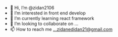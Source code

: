 - 👋 Hi, I’m @zidan2106
- 👀 I’m interested in front end develop
- 🌱 I’m currently learning react framework
- 💞️ I’m looking to collaborate on ...
- 📫 How to reach me ...zidanedidan21@gmail.com

<!---
zidan2106/zidan2106 is a ✨ special ✨ repository because its `README.md` (this file) appears on your GitHub profile.
You can click the Preview link to take a look at your changes.
--->
